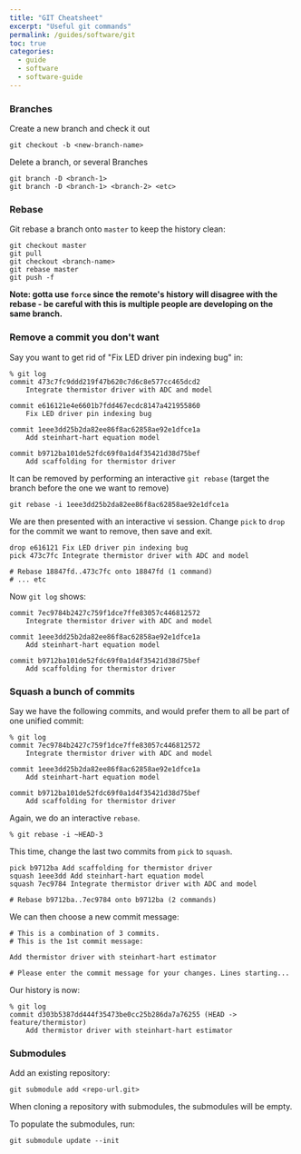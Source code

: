 ```yaml
---
title: "GIT Cheatsheet"
excerpt: "Useful git commands"
permalink: /guides/software/git
toc: true
categories:
  - guide
  - software
  - software-guide
---
```


### Branches

Create a new branch and check it out
```
git checkout -b <new-branch-name>
```

Delete a branch, or several Branches
```
git branch -D <branch-1>
git branch -D <branch-1> <branch-2> <etc>
```

### Rebase

Git rebase a branch onto `master` to keep the history clean:

```
git checkout master
git pull
git checkout <branch-name>
git rebase master
git push -f 
```
**Note: gotta use `force` since the remote's history will disagree with the rebase - be careful with this is multiple people are developing on the same branch.**

### Remove a commit you don't want

Say you want to get rid of "Fix LED driver pin indexing bug" in:

```
% git log
commit 473c7fc9ddd219f47b620c7d6c8e577cc465dcd2 
    Integrate thermistor driver with ADC and model

commit e616121e4e6601b7fdd467ecdc8147a421955860
    Fix LED driver pin indexing bug

commit 1eee3dd25b2da82ee86f8ac62858ae92e1dfce1a
    Add steinhart-hart equation model

commit b9712ba101de52fdc69f0a1d4f35421d38d75bef
    Add scaffolding for thermistor driver
```

It can be removed by performing an interactive `git rebase` (target the branch before the one we want to remove)

```
git rebase -i 1eee3dd25b2da82ee86f8ac62858ae92e1dfce1a 
```

We are then presented with an interactive vi session. Change `pick` to `drop` for the commit we want to remove, then save and exit.

```
drop e616121 Fix LED driver pin indexing bug
pick 473c7fc Integrate thermistor driver with ADC and model

# Rebase 18847fd..473c7fc onto 18847fd (1 command)
# ... etc
```

Now `git log` shows:
```
commit 7ec9784b2427c759f1dce7ffe83057c446812572
    Integrate thermistor driver with ADC and model

commit 1eee3dd25b2da82ee86f8ac62858ae92e1dfce1a
    Add steinhart-hart equation model

commit b9712ba101de52fdc69f0a1d4f35421d38d75bef
    Add scaffolding for thermistor driver
```

### Squash a bunch of commits

Say we have the following commits, and would prefer them to all be part of one unified commit:
```
% git log
commit 7ec9784b2427c759f1dce7ffe83057c446812572
    Integrate thermistor driver with ADC and model

commit 1eee3dd25b2da82ee86f8ac62858ae92e1dfce1a
    Add steinhart-hart equation model

commit b9712ba101de52fdc69f0a1d4f35421d38d75bef
    Add scaffolding for thermistor driver
```

Again, we do an interactive `rebase`.

```
% git rebase -i ~HEAD-3
```

This time, change the last two commits from `pick` to `squash`.

```
pick b9712ba Add scaffolding for thermistor driver
squash 1eee3dd Add steinhart-hart equation model
squash 7ec9784 Integrate thermistor driver with ADC and model

# Rebase b9712ba..7ec9784 onto b9712ba (2 commands)
```

We can then choose a new commit message:

```
# This is a combination of 3 commits.
# This is the 1st commit message:

Add thermistor driver with steinhart-hart estimator

# Please enter the commit message for your changes. Lines starting...
```

Our history is now:
```
% git log
commit d303b5387dd444f35473be0cc25b286da7a76255 (HEAD -> feature/thermistor)
    Add thermistor driver with steinhart-hart estimator
```

### Submodules

Add an existing repository:

```
git submodule add <repo-url.git>
```

When cloning a repository with submodules, the submodules will be empty.

To populate the submodules, run:

```
git submodule update --init
```


